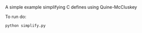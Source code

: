 A simple example simplifying C defines using Quine-McCluskey

To run do:

```
python simplify.py
```
